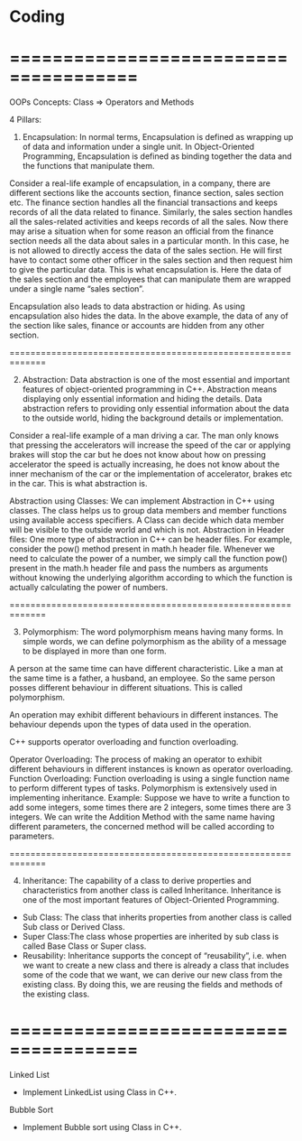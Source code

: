 # Coding

# ======================================

OOPs Concepts:
Class => Operators and Methods

4 Pillars:

1. Encapsulation: In normal terms, Encapsulation is defined as wrapping up of data and information under a single unit. In Object-Oriented Programming, Encapsulation is defined as binding together the data and the functions that manipulate them.

Consider a real-life example of encapsulation, in a company, there are different sections like the accounts section, finance section, sales section etc. The finance section handles all the financial transactions and keeps records of all the data related to finance. Similarly, the sales section handles all the sales-related activities and keeps records of all the sales. Now there may arise a situation when for some reason an official from the finance section needs all the data about sales in a particular month. In this case, he is not allowed to directly access the data of the sales section. He will first have to contact some other officer in the sales section and then request him to give the particular data. This is what encapsulation is. Here the data of the sales section and the employees that can manipulate them are wrapped under a single name “sales section”.

Encapsulation also leads to data abstraction or hiding. As using encapsulation also hides the data. In the above example, the data of any of the section like sales, finance or accounts are hidden from any other section.

=============================================================

2. Abstraction: Data abstraction is one of the most essential and important features of object-oriented programming in C++. Abstraction means displaying only essential information and hiding the details. Data abstraction refers to providing only essential information about the data to the outside world, hiding the background details or implementation.

Consider a real-life example of a man driving a car. The man only knows that pressing the accelerators will increase the speed of the car or applying brakes will stop the car but he does not know about how on pressing accelerator the speed is actually increasing, he does not know about the inner mechanism of the car or the implementation of accelerator, brakes etc in the car. This is what abstraction is.

Abstraction using Classes: We can implement Abstraction in C++ using classes. The class helps us to group data members and member functions using available access specifiers. A Class can decide which data member will be visible to the outside world and which is not.
Abstraction in Header files: One more type of abstraction in C++ can be header files. For example, consider the pow() method present in math.h header file. Whenever we need to calculate the power of a number, we simply call the function pow() present in the math.h header file and pass the numbers as arguments without knowing the underlying algorithm according to which the function is actually calculating the power of numbers.

=============================================================

3. Polymorphism: The word polymorphism means having many forms. In simple words, we can define polymorphism as the ability of a message to be displayed in more than one form.

A person at the same time can have different characteristic. Like a man at the same time is a father, a husband, an employee. So the same person posses different behaviour in different situations. This is called polymorphism.

An operation may exhibit different behaviours in different instances. The behaviour depends upon the types of data used in the operation.

C++ supports operator overloading and function overloading.

Operator Overloading: The process of making an operator to exhibit different behaviours in different instances is known as operator overloading.
Function Overloading: Function overloading is using a single function name to perform different types of tasks.
Polymorphism is extensively used in implementing inheritance.
Example: Suppose we have to write a function to add some integers, some times there are 2 integers, some times there are 3 integers. We can write the Addition Method with the same name having different parameters, the concerned method will be called according to parameters.

=============================================================

4. Inheritance: The capability of a class to derive properties and characteristics from another class is called Inheritance. Inheritance is one of the most important features of Object-Oriented Programming.

- Sub Class: The class that inherits properties from another class is called Sub class or Derived Class.
- Super Class:The class whose properties are inherited by sub class is called Base Class or Super class.
- Reusability: Inheritance supports the concept of “reusability”, i.e. when we want to create a new class and there is already a class that includes some of the code that we want, we can derive our new class from the existing class. By doing this, we are reusing the fields and methods of the existing class.

# ======================================

Linked List

- Implement LinkedList using Class in C++.

Bubble Sort

- Implement Bubble sort using Class in C++.
